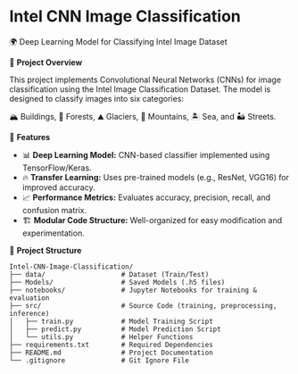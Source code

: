 # Intel CNN Image Classification

🌍 Deep Learning Model for Classifying Intel Image Dataset

📌 **Project Overview**

This project implements Convolutional Neural Networks (CNNs) for image classification using the Intel Image Classification Dataset. The model is designed to classify images into six categories:

🏔️ Buildings, 🌳 Forests, ⛰️ Glaciers, 🌊 Mountains, 🏝️ Sea, and 🏜️ Streets.

🚀 **Features**

*   📊 **Deep Learning Model:** CNN-based classifier implemented using TensorFlow/Keras.
*   🔥 **Transfer Learning:** Uses pre-trained models (e.g., ResNet, VGG16) for improved accuracy.
*   📈 **Performance Metrics:** Evaluates accuracy, precision, recall, and confusion matrix.
*   🏗️ **Modular Code Structure:** Well-organized for easy modification and experimentation.

📂 **Project Structure**

```
Intel-CNN-Image-Classification/
├── data/                   # Dataset (Train/Test)
├── Models/                 # Saved Models (.h5 files)
├── notebooks/              # Jupyter Notebooks for training & evaluation
├── src/                    # Source Code (training, preprocessing, inference)
│   ├── train.py            # Model Training Script
│   ├── predict.py          # Model Prediction Script
│   └── utils.py            # Helper Functions
├── requirements.txt        # Required Dependencies
├── README.md               # Project Documentation
└── .gitignore              # Git Ignore File
```